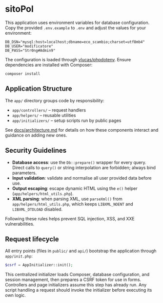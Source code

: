 # sitoPol

This application uses environment variables for database configuration. Copy the provided `.env.example` to `.env` and adjust the values for your environment:

```
DB_DSN="mysql:host=localhost;dbname=eco_scambio;charset=utf8mb4"
DB_USER="modificatore"
DB_PASS="Str0ng#Admin9"
```

The configuration is loaded through [vlucas/phpdotenv](https://github.com/vlucas/phpdotenv). Ensure dependencies are installed with Composer:

```
composer install
```

## Application Structure

The `app/` directory groups code by responsibility:

- `app/controllers/` – request handlers
- `app/helpers/` – reusable utilities
- `app/initializers/` – setup scripts run by public pages

See [docs/architecture.md](docs/architecture.md) for details on how these
components interact and guidance on adding new ones.

## Security Guidelines

- **Database access**: use the `Db::prepare()` wrapper for every query. Direct calls to `query()` or string interpolation are forbidden; always bind parameters.
- **Input validation**: validate and normalise all user provided data before use.
- **Output escaping**: escape dynamic HTML using the `e()` helper (`app/helpers/html_utils.php`).
- **XML parsing**: when parsing XML, use `parseXml()` from `app/helpers/html_utils.php`, which keeps `LIBXML_NOENT` and `LIBXML_DTDLOAD` disabled.

Following these rules helps prevent SQL injection, XSS, and XXE vulnerabilities.

## Request lifecycle

All entry points (files in `public/` and `api/`) bootstrap the application through `app/init.php`:

```php
$csrf = AppInitializer::init();
```

This centralized initializer loads Composer, database configuration, and session management, then prepares a CSRF token for use in forms. Controllers and page initializers assume this step has already run. Any script handling a request should invoke the initializer before executing its own logic.